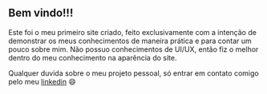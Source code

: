 ## Bem vindo!!!
Este foi o meu primeiro site criado, feito exclusivamente com a intenção de demonstrar os meus conhecimentos de maneira prática e para contar um pouco sobre mim. Não possuo conhecimentos de UI/UX, então fiz o melhor dentro do meu conhecimento na aparência do site.

Qualquer duvida sobre o meu projeto pessoal, só entrar em contato comigo pelo meu [linkedin](https://www.linkedin.com/in/gabriel-stocco/) :smile: